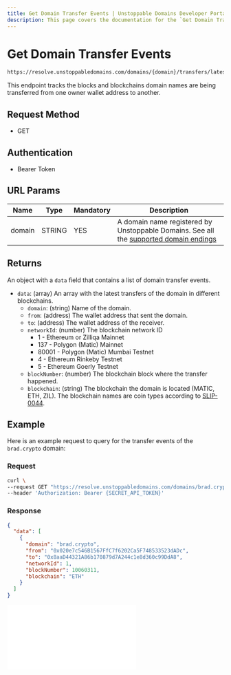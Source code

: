 ```yaml
---
title: Get Domain Transfer Events | Unstoppable Domains Developer Portal
description: This page covers the documentation for the `Get Domain Transfer Events` endpoint.
---
```


# Get Domain Transfer Events

```bash
https://resolve.unstoppabledomains.com/domains/{domain}/transfers/latest
```

This endpoint tracks the blocks and blockchains domain names are being transferred from one owner wallet address to another.

## Request Method

* GET

## Authentication

* Bearer Token

## URL Params

| Name | Type | Mandatory | Description |
| - | - | - | - |
| domain | STRING | YES | A domain name registered by Unstoppable Domains. See all the [supported domain endings](../overview.md#supported-domains-endings) |

## Returns

An object with a `data` field that contains a list of domain transfer events.

* `data`: (array) An array with the latest transfers of the domain in different blockchains.
    * `domain`: (string) Name of the domain.
    * `from`: (address) The wallet address that sent the domain.
    * `to`: (address) The wallet address of the receiver.
    * `networkId`: (number) The blockchain network ID
        * 1 - Ethereum or Zilliqa Mainnet
        * 137 - Polygon (Matic) Mainnet
        * 80001 - Polygon (Matic) Mumbai Testnet
        * 4 - Ethereum Rinkeby Testnet
        * 5 - Ethereum Goerly Testnet
    * `blockNumber`: (number) The blockchain block where the transfer happened.
    * `blockchain`: (string) The blockchain the domain is located (MATIC, ETH, ZIL). The blockchain names are coin types according to [SLIP-0044](https://github.com/satoshilabs/slips/blob/master/slip-0044.md).

## Example

Here is an example request to query for the transfer events of the `brad.crypto` domain:

### Request

```bash
curl \
--request GET "https://resolve.unstoppabledomains.com/domains/brad.crypto/transfers/latest" \
--header 'Authorization: Bearer {SECRET_API_TOKEN}'
```

### Response

```json
{
  "data": [
    {
      "domain": "brad.crypto",
      "from": "0x020e7c546B1567FfC7f6202Ca5F748533523dADc",
      "to": "0x8aaD44321A86b170879d7A244c1e8d360c99DdA8",
      "networkId": 1,
      "blockNumber": 10060311,
      "blockchain": "ETH"
    }
  ]
}
```

<embed src="/snippets/_discord.md" />
